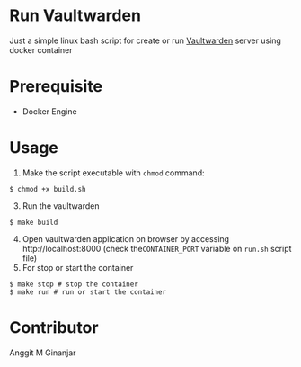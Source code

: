 # Run Vaultwarden
Just a simple linux bash script for create or run [Vaultwarden](https://github.com/dani-garcia/vaultwarden) server using docker container

# Prerequisite
* Docker Engine

# Usage
1. Make the script executable with `chmod` command:
```
$ chmod +x build.sh
```
3. Run the vaultwarden
```
$ make build
```
4. Open vaultwarden application on browser by accessing http://localhost:8000 (check  the`CONTAINER_PORT` variable on `run.sh` script file)
5. For stop or start the container
```
$ make stop # stop the container
$ make run # run or start the container
```

# Contributor
Anggit M Ginanjar

